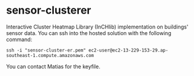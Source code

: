 # sensor-clusterer
Interactive Cluster Heatmap Library (InCHlib) implementation on buildings' sensor data.
You can ssh into the hosted solution with the following command:

```
ssh -i "sensor-cluster-er.pem" ec2-user@ec2-13-229-153-29.ap-southeast-1.compute.amazonaws.com
```

You can contact Matias for the keyfile.
